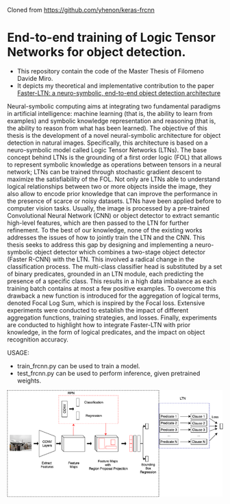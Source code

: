 Cloned from https://github.com/yhenon/keras-frcnn




# End-to-end training of Logic Tensor Networks for object detection.



- This repository contain the code of the Master Thesis of Filomeno Davide Miro.
- It depicts my theoretical and implementative contribution to the paper [Faster-LTN: a neuro-symbolic, end-to-end object detection architecture](https://arxiv.org/abs/2107.01877)

Neural-symbolic computing aims at integrating two fundamental paradigms in artificial intelligence: machine learning (that is, the ability to learn from examples) and symbolic knowledge representation and reasoning (that is, the ability to reason from what has been learned). The objective of this thesis is the development of a novel neural-symbolic architecture for object detection in natural images. Specifically, this architecture is based on a neuro-symbolic model called Logic Tensor Networks (LTNs). The base concept behind LTNs is the grounding of a first order logic (FOL) that allows to represent symbolic knowledge as operations between tensors in a neural network; LTNs can be trained through stochastic gradient descent to maximize the satisfiability of the FOL. Not only are LTNs able to understand logical relationships between two or more objects inside the image, they also allow to encode prior knowledge that can improve the performance in the presence of scarce or noisy datasets. LTNs have been applied before to computer vision tasks. Usually, the image is processed by a pre-trained Convolutional Neural Network (CNN) or object detector to extract semantic high-level features, which are then passed to the LTN for further refinement. To the best of our knowledge, none of the existing works addresses the issues of how to jointly train the LTN and the CNN. This thesis seeks to address this gap by designing and implementing a neuro-symbolic object detector which combines a two-stage object detector (Faster R-CNN) with the LTN. This involved a radical change in the classification process. The multi-class classifier head is substituted by a set of binary predicates, grounded in an LTN module, each predicting the presence of a specific class. This results in a high data imbalance as each training batch contains at most a few positive examples. To overcome this drawback a new function is introduced for the aggregation of logical terms, denoted Focal Log Sum, which is inspired by the Focal loss.  Extensive experiments were conducted to establish the impact of different aggregation functions, training strategies, and losses. Finally, experiments are conducted to highlight how to integrate Faster-LTN with prior knowledge, in the form of logical predicates, and the impact on object recognition accuracy.

USAGE:
- train_frcnn.py can be used to train a model.
- test_frcnn.py can be used to perform inference, given pretrained weights. 



![Architecture](architecture.png)


